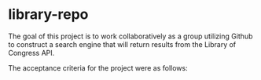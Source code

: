 # library-repo

The goal of this project is to work collaboratively as a group utilizing Github to construct a search engine that will return results from the Library of Congress API.

The acceptance criteria for the project were as follows: 